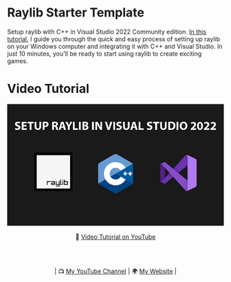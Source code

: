 # Raylib Starter Template

Setup raylib with C++ in Visual Studio 2022 Community edition.  <a href="https://youtu.be/UiZGTIYld1M">In this tutorial</a>, I guide you through the quick and easy process of setting up raylib on your Windows computer and integrating it with C++ and Visual Studio. In just 10 minutes, you'll be ready to start using raylib to create exciting games.

# Video Tutorial

<p align="center">
  <img src="preview.jpg" alt="" width="800">
</p>

<p align="center">
🎥 <a href="https://youtu.be/UiZGTIYld1M">Video Tutorial on YouTube</a>
</p>

<br>
<br>
<p align="center">
| 📺 <a href="https://www.youtube.com/channel/UC3ivOTE5EgpmF2DHLBmWIWg">My YouTube Channel</a>
| 🌍 <a href="http://www.educ8s.tv">My Website</a> | <br>
</p>
